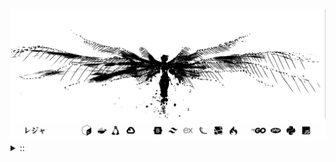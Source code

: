 <img src="./banner.png">
<details><summary> :: </summary>
<!--START_SECTION:waka-->

```
From: 09 August 2024 - To: 11 August 2025

Total Time: 1,710 hrs 7 mins

Python                     415 hrs 41 mins //////-------------------   22.50 %
PHP                        365 hrs 8 mins  /////--------------------   19.77 %
Markdown                   219 hrs 42 mins ///----------------------   11.89 %
Other                      137 hrs 4 mins  //-----------------------   07.42 %
```

<!--END_SECTION:waka-->
</details>
